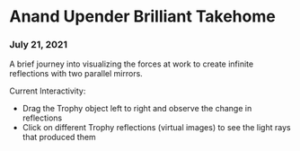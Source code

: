 # Anand Upender Brilliant Takehome
### July 21, 2021
A brief journey into visualizing the forces at work to create infinite reflections with two parallel mirrors.

Current Interactivity:
* Drag the Trophy object left to right and observe the change in reflections
* Click on different Trophy reflections (virtual images) to see the light rays that produced them


